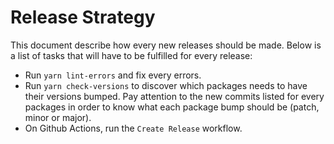 # Release Strategy

This document describe how every new releases should be made. Below is a list of tasks that will
have to be fulfilled for every release:

-   Run `yarn lint-errors` and fix every errors.
-   Run `yarn check-versions` to discover which packages needs to have their versions bumped. Pay
    attention to the new commits listed for every packages in order to know what each package bump
    should be (patch, minor or major).
-   On Github Actions, run the `Create Release` workflow.
